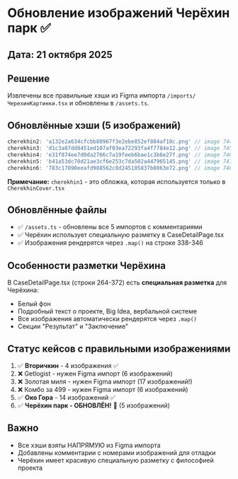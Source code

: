 # Обновление изображений Черёхин парк ✅

## Дата: 21 октября 2025

## Решение
Извлечены все правильные хэши из Figma импорта `/imports/ЧерехинКартинки.tsx` и обновлены в `/assets.ts`.

## Обновлённые хэши (5 изображений)

```typescript
cherekhin2: 'a132e2a634cfcbb80967f3e2ebe852ef884af10c.png' // image 744
cherekhin3: 'd1c3a87dd8451ed107af03ea72293fa4f7784e12.png' // image 745
cherekhin4: 'e31f874ee7d0da2766c7a19feeb6bae1c3b6e27f.png' // image 748
cherekhin5: 'b41a53dc70d21ae3cf6e253c7da502a447965145.png' // image 747
cherekhin6: '783c17090eeafd988562c8d245105837b0863e72.png' // image 746
```

**Примечание:** `cherekhin1` - это обложка, которая используется только в `CherekhinCover.tsx`

## Обновлённые файлы
- ✅ `/assets.ts` - обновлены все 5 импортов с комментариями
- ✅ Черёхин использует специальную разметку в CaseDetailPage.tsx
- ✅ Изображения рендерятся через `.map()` на строке 338-346

## Особенности разметки Черёхина

В CaseDetailPage.tsx (строки 264-372) есть **специальная разметка** для Черёхина:
- Белый фон
- Подробный текст о проекте, Big Idea, вербальной системе
- Все изображения автоматически рендерятся через `.map()`
- Секции "Результат" и "Заключение"

## Статус кейсов с правильными изображениями
1. ✅ **Вторичкин** - 4 изображения ✅
2. ❌ Getlogist - нужен Figma импорт (6 изображений)
3. ❌ Золотая миля - нужен Figma импорт (17 изображений!)
4. ❌ Комбо за 499 - нужен Figma импорт (6 изображений)
5. ✅ **Око Гора** - 14 изображений ✅
6. ✅ **Черёхин парк - ОБНОВЛЁН!** 🎉 (5 изображений)

## Важно
- Все хэши взяты НАПРЯМУЮ из Figma импорта
- Добавлены комментарии с номерами изображений для отладки
- Черёхин имеет красивую специальную разметку с философией проекта
